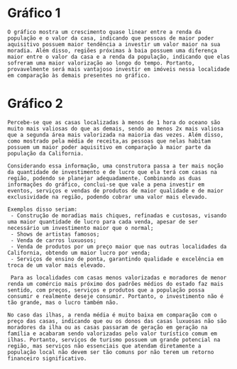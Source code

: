 # Gráfico 1
    O gráfico mostra um crescimento quase linear entre a renda da população e o valor da casa, indicando que pessoas de maior poder aquisitivo possuem maior tendência a investir um valor maior na sua moradia. Além disso, regiões próximas à baia possuem uma diferença maior entre o valor da casa e a renda da população, indicando que elas sofreram uma maior valorização ao longo do tempo. Portanto, provavelmente será mais vantajoso investir em imóveis nessa localidade em comparação às demais presentes no gráfico.


# Gráfico 2
    Percebe-se que as casas localizadas à menos de 1 hora do oceano são muito mais valiosas do que as demais, sendo ao menos 2x mais valiosa que a segunda área mais valorizada na maioria das vezes. Além disso, como mostrado pela média de receita,as pessoas que nelas habitam possuem um maior poder aquisitivo em comparação à maior parte da população da California.

    Considerando essa informação, uma construtora passa a ter mais noção da quantidade de investimento e de lucro que ela terá com casas na região, podendo se planejar adequadamente. Combinando as duas informações do gráfico, conclui-se que vale a pena investir em eventos, serviços e vendas de produtos de maior qualidade e de maior exclusividade na região, podendo cobrar uma valor mais elevado.

    Exemplos disso seriam: 
     - Construção de moradias mais chiques, refinadas e custosas, visando uma maior quantidade de lucro para cada venda, apesar de ser necessário um investimento maior que o normal;
     - Shows de artistas famosos;
     - Venda de carros luxuosos;
     - Venda de produtos por um preço maior que nas outras localidades da California, obtendo um maior lucro por venda;
     - Serviços de ensino de ponta, garantindo qualidade e excelência em troca de um valor mais elevado.

     Para as localidades com casas menos valorizadas e moradores de menor renda um comércio mais próximo dos padrões médios do estado faz mais sentido, com preços, serviços e produtos que a população possa consumir e realmente deseje consumir. Portanto, o investimento não é tão grande, mas o lucro também não. 
     
    No caso das ilhas, a renda média é muito baixa em comparação com o preço das casas, indicando que ou os donos das casas luxuosas não são moradores da ilha ou as casas passaram de geração em geração na família e acabaram sendo valorizadas pelo valor turístico comum em ilhas. Portanto, serviços de turismo possuem um grande potencial na região, mas serviços não essenciais que atendam diretamente a população local não devem ser tão comuns por não terem um retorno financeiro significativo.

